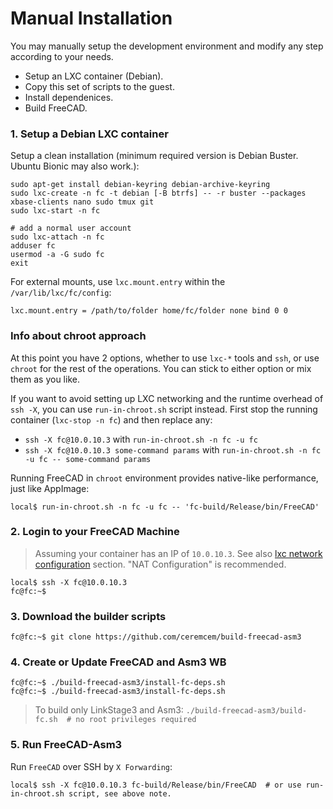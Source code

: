 # Manual Installation 

You may manually setup the development environment and modify any step according to your needs.

* Setup an LXC container (Debian).
* Copy this set of scripts to the guest. 
* Install dependenices. 
* Build FreeCAD.

### 1. Setup a Debian LXC container 

Setup a clean installation (minimum required version is Debian Buster. Ubuntu Bionic may also work.):

    sudo apt-get install debian-keyring debian-archive-keyring
    sudo lxc-create -n fc -t debian [-B btrfs] -- -r buster --packages xbase-clients nano sudo tmux git
    sudo lxc-start -n fc

    # add a normal user account
    sudo lxc-attach -n fc
    adduser fc
    usermod -a -G sudo fc
    exit

For external mounts, use `lxc.mount.entry` within the `/var/lib/lxc/fc/config`: 

```
lxc.mount.entry = /path/to/folder home/fc/folder none bind 0 0
```

### Info about chroot approach

At this point you have 2 options, whether to use `lxc-*` tools and `ssh`, or use `chroot` for the rest of the operations. You can stick to either option or mix them as you like. 

If you want to avoid setting up LXC networking and the runtime overhead of `ssh -X`, you can use `run-in-chroot.sh` script instead. First stop the running container (`lxc-stop -n fc`) and then replace any: 

* `ssh -X fc@10.0.10.3` with `run-in-chroot.sh -n fc -u fc`
* `ssh -X fc@10.0.10.3 some-command params` with `run-in-chroot.sh -n fc -u fc -- some-command params`

Running FreeCAD in `chroot` environment provides native-like performance, just like AppImage:

```console
local$ run-in-chroot.sh -n fc -u fc -- 'fc-build/Release/bin/FreeCAD'
```


### 2. Login to your FreeCAD Machine 

> Assuming your container has an IP of `10.0.10.3`.
> See also [lxc network configuration](https://github.com/aktos-io/lxc-to-the-future/blob/master/network-configuration.md) section. "NAT Configuration" is recommended.

```console
local$ ssh -X fc@10.0.10.3
fc@fc:~$ 
```

### 3. Download the builder scripts

```console
fc@fc:~$ git clone https://github.com/ceremcem/build-freecad-asm3
```

### 4. Create or Update FreeCAD and Asm3 WB

```console
fc@fc:~$ ./build-freecad-asm3/install-fc-deps.sh 
fc@fc:~$ ./build-freecad-asm3/install-fc-deps.sh 
```

> To build only LinkStage3 and Asm3: `./build-freecad-asm3/build-fc.sh  # no root privileges required`

### 5. Run FreeCAD-Asm3

Run `FreeCAD` over SSH by `X Forwarding`:

```console
local$ ssh -X fc@10.0.10.3 fc-build/Release/bin/FreeCAD  # or use run-in-chroot.sh script, see above note.
```
